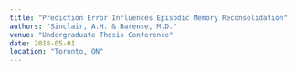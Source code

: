 ```yaml
---
title: "Prediction Error Influences Episodic Memory Reconsolidation"
authors: "Sinclair, A.H. & Barense, M.D."
venue: "Undergraduate Thesis Conference"
date: 2018-05-01
location: "Toronto, ON"
---
```

